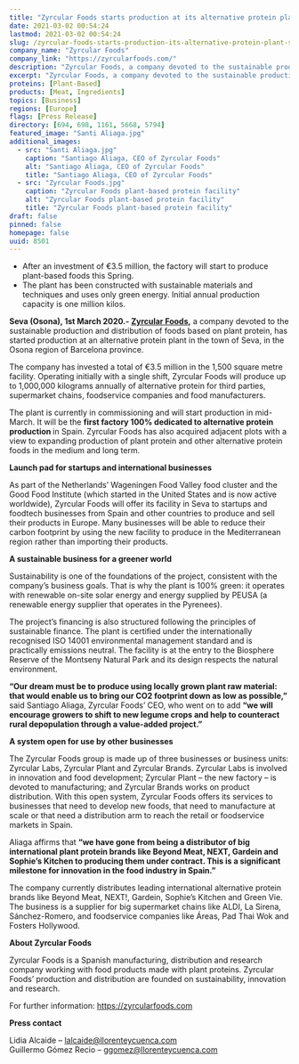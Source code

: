 ```yaml
---
title: "Zyrcular Foods starts production at its alternative protein plant in Seva (Barcelona)"
date: 2021-03-02 00:54:24
lastmod: 2021-03-02 00:54:24
slug: /zyrcular-foods-starts-production-its-alternative-protein-plant-seva-barcelona
company_name: "Zyrcular Foods"
company_link: "https://zyrcularfoods.com/"
description: "Zyrcular Foods, a company devoted to the sustainable production and distribution of foods based on plant protein, has started production at an alternative protein plant in the town of Seva, in the Osona region of Barcelona province."
excerpt: "Zyrcular Foods, a company devoted to the sustainable production and distribution of foods based on plant protein, has started production at an alternative protein plant in the town of Seva, in the Osona region of Barcelona province."
proteins: [Plant-Based]
products: [Meat, Ingredients]
topics: [Business]
regions: [Europe]
flags: [Press Release]
directory: [694, 698, 1161, 5668, 5794]
featured_image: "Santi Aliaga.jpg"
additional_images:
  - src: "Santi Aliaga.jpg"
    caption: "Santiago Aliaga, CEO of Zyrcular Foods"
    alt: "Santiago Aliaga, CEO of Zyrcular Foods"
    title: "Santiago Aliaga, CEO of Zyrcular Foods"
  - src: "Zyrcular Foods.jpg"
    caption: "Zyrcular Foods plant-based protein facility"
    alt: "Zyrcular Foods plant-based protein facility"
    title: "Zyrcular Foods plant-based protein facility"
draft: false
pinned: false
homepage: false
uuid: 8501
---
```

<ul>
<li>After an investment of €3.5 million, the factory will start to produce plant-based foods this Spring.</li>
<li>The plant has been constructed with sustainable materials and techniques and uses only green energy. Initial annual production capacity is one million kilos.</li>
</ul>
<p><strong>Seva (Osona), 1st March 2020.- </strong><a href="https://zyrcularfoods.com/"><strong>Zyrcular Foods</strong></a><strong>,</strong> a company devoted to the sustainable production and distribution of foods based on plant protein, has started production at an alternative protein plant in the town of Seva, in the Osona region of Barcelona province.</p>
<p>The company has invested a total of €3.5 million in the 1,500 square metre facility. Operating initially with a single shift, Zyrcular Foods will produce up to 1,000,000 kilograms annually of alternative protein for third parties, supermarket chains, foodservice companies and food manufacturers.</p>
<p>The plant is currently in commissioning and will start production in mid-March. It will be the <strong>first factory 100% dedicated to alternative protein production </strong>in Spain. Zyrcular Foods has also acquired adjacent plots with a view to expanding production of plant protein and other alternative protein foods in the medium and long term. </p>
<p><strong>Launch pad for startups and international businesses</strong></p>
<p>As part of the Netherlands’ Wageningen Food Valley food cluster and the Good Food Institute (which started in the United States and is now active worldwide), Zyrcular Foods will offer its facility in Seva to startups and foodtech businesses from Spain and other countries to produce and sell their products in Europe. Many businesses will be able to reduce their carbon footprint by using the new facility to produce in the Mediterranean region rather than importing their products.   </p>
<p><strong>A sustainable business for a greener world</strong></p>
<p>Sustainability is one of the foundations of the project, consistent with the company’s business goals. That is why the plant is 100% green: it operates with renewable on-site solar energy and energy supplied by PEUSA (a renewable energy supplier that operates in the Pyrenees).</p>
<p>The project’s financing is also structured following the principles of sustainable finance. The plant is certified under the internationally recognised ISO 14001 environmental management standard and is practically emissions neutral. The facility is at the entry to the Biosphere Reserve of the Montseny Natural Park and its design respects the natural environment.   </p>
<p><strong>“Our dream must be to produce using locally grown plant raw material: that would enable us to bring our CO2 footprint down as low as possible,” </strong>said Santiago Aliaga, Zyrcular Foods’ CEO, who went on to add <strong>“we will encourage growers to shift to new legume crops and help to counteract rural depopulation through a value-added project.”</strong></p>
<p><strong>A system open for use by other businesses</strong></p>
<p>The Zyrcular Foods group is made up of three businesses or business units: Zyrcular Labs, Zyrcular Plant and Zyrcular Brands. Zyrcular Labs is involved in innovation and food development; Zyrcular Plant – the new factory – is devoted to manufacturing; and Zyrcular Brands works on product distribution. With this open system, Zyrcular Foods offers its services to businesses that need to develop new foods, that need to manufacture at scale or that need a distribution arm to reach the retail or foodservice markets in Spain.   </p>
<p>Aliaga affirms that <strong>“we have gone from being a distributor of big international plant protein brands like Beyond Meat, NEXT, Gardein and Sophie’s Kitchen to producing them under contract. This is a significant milestone for innovation in the food industry in Spain.”</strong></p>
<p>The company currently distributes leading international alternative protein brands like Beyond Meat, NEXT!, Gardein, Sophie’s Kitchen and Green Vie. The business is a supplier for big supermarket chains like ALDI, La Sirena, Sánchez-Romero, and foodservice companies like Áreas, Pad Thai Wok and Fosters Hollywood.</p>
<p><strong>About Zyrcular Foods</strong></p>
<p>Zyrcular Foods is a Spanish manufacturing, distribution and research company working with food products made with plant proteins. Zyrcular Foods’ production and distribution are founded on sustainability, innovation and research.</p>
<p>For further information: <a href="https://zyrcularfoods.com">https://zyrcularfoods.com</a></p>
<p><strong>Press contact</strong></p>
<p>Lidia Alcaide – <a href="mailto:lalcaide@llorenteycuenca.com">lalcaide@llorenteycuenca.com</a><br />
Guillermo Gómez Recio – <a href="mailto:ggomez@llorenteycuenca.com">ggomez@llorenteycuenca.com</a></p>
